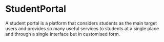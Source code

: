 # StudentPortal
A student portal is a platform that considers students as the main target users and provides so many useful services to students at a single place and through a single interface but in customised form.

